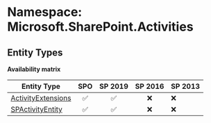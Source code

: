 # Namespace: Microsoft.SharePoint.Activities

## Entity Types

**Availability matrix**

Entity Type | SPO | SP 2019 | SP 2016 | SP 2013
----------|:---:|:-------:|:-------:|:-------
[ActivityExtensions](./EntityTypes/ActivityExtensions.md) | ✅ | ✅ | ❌ | ❌
[SPActivityEntity](./EntityTypes/SPActivityEntity.md) | ✅ | ✅ | ❌ | ❌

